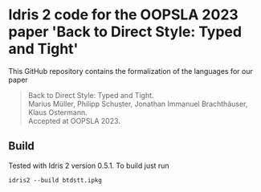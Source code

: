 # Idris 2 code for the OOPSLA 2023 paper 'Back to Direct Style: Typed and Tight'

This GitHub repository contains the formalization of the languages for our paper

> Back to Direct Style: Typed and Tight.\
> Marius Müller, Philipp Schuster, Jonathan Immanuel Brachthäuser, Klaus Ostermann.\
> Accepted at OOPSLA 2023.

## Build

Tested with Idris 2 version 0.5.1. To build just run

```
idris2 --build btdstt.ipkg
```
